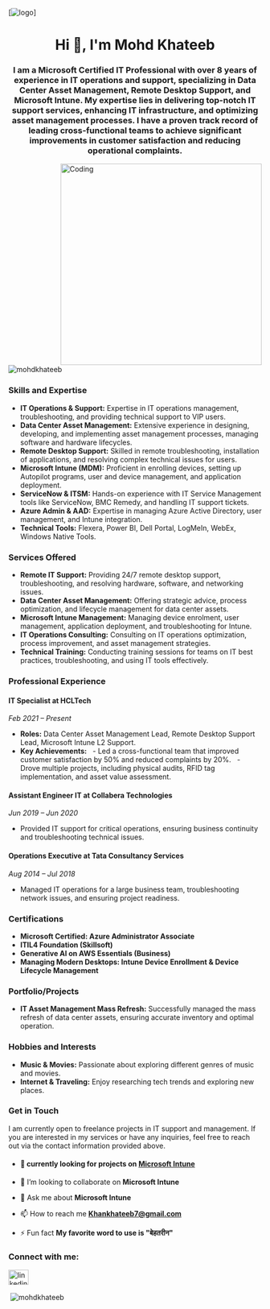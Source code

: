 [![logo](https://media.dev.to/cdn-cgi/image/width=1000,height=420,fit=cover,gravity=auto,format=auto/https%3A%2F%2Fdev-to-uploads.s3.amazonaws.com%2Fuploads%2Farticles%2F7j8s2h4erdejm82dyyn7.png)]
<h1 align="center">Hi 👋, I'm Mohd Khateeb</h1>
<h3 align="center">I am a Microsoft Certified IT Professional with over 8 years of experience in IT operations and support, specializing in Data Center Asset Management, Remote Desktop Support, and Microsoft Intune. My expertise lies in delivering top-notch IT support services, enhancing IT infrastructure, and optimizing asset management processes. I have a proven track record of leading cross-functional teams to achieve significant improvements in customer satisfaction and reducing operational complaints.</h3>
<img align="right" alt="Coding" width="400" src="https://www.akashpixel.com/wp-content/uploads/2020/06/akashpixel-skills.gif">
<p align="left"> <img src="https://komarev.com/ghpvc/?username=mohdkhateeb&label=Profile%20views&color=0e75b6&style=flat" alt="mohdkhateeb" /> </p>


### **Skills and Expertise**
- **IT Operations & Support:** Expertise in IT operations management, troubleshooting, and providing technical support to VIP users.
- **Data Center Asset Management:** Extensive experience in designing, developing, and implementing asset management processes, managing software and hardware lifecycles.
- **Remote Desktop Support:** Skilled in remote troubleshooting, installation of applications, and resolving complex technical issues for users.
- **Microsoft Intune (MDM):** Proficient in enrolling devices, setting up Autopilot programs, user and device management, and application deployment.
- **ServiceNow & ITSM:** Hands-on experience with IT Service Management tools like ServiceNow, BMC Remedy, and handling IT support tickets.
- **Azure Admin & AAD:** Expertise in managing Azure Active Directory, user management, and Intune integration.
- **Technical Tools:** Flexera, Power BI, Dell Portal, LogMeIn, WebEx, Windows Native Tools.

### **Services Offered**
- **Remote IT Support:** Providing 24/7 remote desktop support, troubleshooting, and resolving hardware, software, and networking issues.
- **Data Center Asset Management:** Offering strategic advice, process optimization, and lifecycle management for data center assets.
- **Microsoft Intune Management:** Managing device enrolment, user management, application deployment, and troubleshooting for Intune.
- **IT Operations Consulting:** Consulting on IT operations optimization, process improvement, and asset management strategies.
- **Technical Training:** Conducting training sessions for teams on IT best practices, troubleshooting, and using IT tools effectively.

### **Professional Experience**
#### **IT Specialist at HCLTech**
*Feb 2021 – Present*
- **Roles:** Data Center Asset Management Lead, Remote Desktop Support Lead, Microsoft Intune L2 Support.
- **Key Achievements:**
  - Led a cross-functional team that improved customer satisfaction by 50% and reduced complaints by 20%.
  - Drove multiple projects, including physical audits, RFID tag implementation, and asset value assessment.

#### **Assistant Engineer IT at Collabera Technologies**
*Jun 2019 – Jun 2020*
- Provided IT support for critical operations, ensuring business continuity and troubleshooting technical issues.

#### **Operations Executive at Tata Consultancy Services**
*Aug 2014 – Jul 2018*
- Managed IT operations for a large business team, troubleshooting network issues, and ensuring project readiness.

### **Certifications**
- **Microsoft Certified: Azure Administrator Associate**
- **ITIL4 Foundation (Skillsoft)**
- **Generative AI on AWS Essentials (Business)**
- **Managing Modern Desktops: Intune Device Enrollment & Device Lifecycle Management**
### **Portfolio/Projects**
- **IT Asset Management Mass Refresh:** Successfully managed the mass refresh of data center assets, ensuring accurate inventory and optimal operation.

### **Hobbies and Interests**
- **Music & Movies:** Passionate about exploring different genres of music and movies.
- **Internet & Traveling:** Enjoy researching tech trends and exploring new places.

### **Get in Touch**
I am currently open to freelance projects in IT support and management. If you are interested in my services or have any inquiries, feel free to reach out via the contact information provided above.

- #### **🔭 currently looking for projects on [Microsoft Intune](https://onedrive.live.com/edit?id=1190A9CFC8057ACB!7864&resid=1190A9CFC8057ACB!7864&ithint=file%2cdocx&ct=1707835504211&wdOrigin=OFFICECOM-WEB.MAIN.EDGEWORTH&wdPreviousSessionSrc=HarmonyWeb&wdPreviousSession=670b7601-7f3b-44a1-98cf-e31d995a6e7d&wdo=2&cid=1190a9cfc8057acb)** 

- 👯 I’m looking to collaborate on **Microsoft Intune**

- 💬 Ask me about **Microsoft Intune**

- 📫 How to reach me **Khankhateeb7@gmail.com**

- ⚡ Fun fact **My favorite word to use is "बेहतरीन"**

<h3 align="left">Connect with me:</h3>
<p align="left">
<a href="https://linkedin.com/in/linkedin.com/in/mohd khateeb/" target="blank"><img align="center" src="https://raw.githubusercontent.com/rahuldkjain/github-profile-readme-generator/master/src/images/icons/Social/linked-in-alt.svg" alt="linkedin.com/in/mohd khateeb/" height="30" width="40" /></a>
</p>

<p>&nbsp;<img align="center" src="https://github-readme-stats.vercel.app/api?username=mohdkhateeb&show_icons=true&locale=en" alt="mohdkhateeb" /></p>
